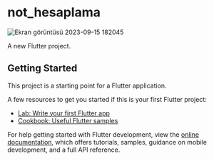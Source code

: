 # not_hesaplama


![Ekran görüntüsü 2023-09-15 182045](https://github.com/Bertugvatansever/NotHesap_Flutter/assets/79909762/64352ee7-3158-40d1-adbc-0c7568b47ad6)








A new Flutter project.

## Getting Started

This project is a starting point for a Flutter application.

A few resources to get you started if this is your first Flutter project:

- [Lab: Write your first Flutter app](https://docs.flutter.dev/get-started/codelab)
- [Cookbook: Useful Flutter samples](https://docs.flutter.dev/cookbook)

For help getting started with Flutter development, view the
[online documentation](https://docs.flutter.dev/), which offers tutorials,
samples, guidance on mobile development, and a full API reference.
